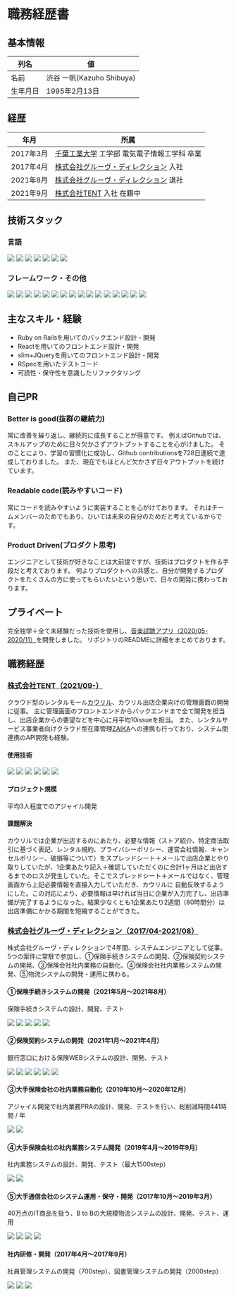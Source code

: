 # 職務経歴書
## 基本情報
| 列名 | 値 |
| ---- | ---- |
| 名前 | 渋谷 一帆(Kazuho Shibuya) |
| 生年月日 | 1995年2月13日 |

## 経歴
| 年月 | 所属 |
| ---- | ---- |
| 2017年3月 | [千葉工業大学](https://www.it-chiba.ac.jp/) 工学部 電気電子情報工学科 卒業 |
| 2017年4月 | [株式会社グルーヴ・ディレクション](https://groove-direction.com/) 入社 |
| 2021年8月 | [株式会社グルーヴ・ディレクション](https://groove-direction.com/) 退社 |
| 2021年9月 | [株式会社TENT](https://tent-inc.jp/) 入社 在籍中 |

## 技術スタック
### 言語
<div>
  <img src="https://img.shields.io/badge/-Ruby-CC342D?logo=ruby&style=plastic">
  <img src="https://img.shields.io/badge/-Java-007396?style=plastic&logo=Java&logoColor=white" />
  <img src="https://img.shields.io/badge/-Visual%20Basic%20.NET-0645ad?logo=visual-basic-.net&style=plastic&logoColor=white">
  <img src="https://img.shields.io/badge/-JavaScript-F7DF1E?logo=JavaScript&style=plastic&logoColor=white" />
  <img src="https://img.shields.io/badge/-TypeScript-007ACC?logo=typescript&style=plastic&logoColor=white" />
  <img src="https://img.shields.io/badge/-CRS-444197?logo=crs&style=plastic&logoColor=white">
  <img src="https://img.shields.io/badge/-HTML5-e34f26?logo=html5&style=plastic&logoColor=white">
</div>

### フレームワーク・その他
<div style="margin: 0">
  <img src="https://img.shields.io/badge/-Rails-CC0000?logo=ruby-on-rails&style=plastic">
  <img src="https://img.shields.io/badge/-Spring%20Boot-6DB33F?logo=spring-boot&style=plastic&logoColor=white">
  <img src="https://img.shields.io/badge/-Spring-6DB33F?logo=spring&style=plastic&logoColor=white">
  <img src="https://img.shields.io/badge/-React-45b8d8?logo=react&style=plastic&logoColor=white">
  <img src="https://img.shields.io/badge/-Vue.js-4FC08D?logo=vue.js&style=plastic&logoColor=white">
  <img src="https://img.shields.io/badge/-jQuery-0769AD?logo=jquery&style=plastic">
  <img src="https://img.shields.io/badge/-Amazon%20AWS-232F3E?logo=amazon-aws&style=plastic">
  <img src="https://img.shields.io/badge/-Microsoft%20Azure-0078D4?logo=microsoft-azure&style=plastic&logoColor=white">
  <img src="https://img.shields.io/badge/-MySQL-007396?style=plastic&logo=mysql&logoColor=white" />
  <img src="https://img.shields.io/badge/-Oracle-f80000.svg?logo=oracle&style=plastic">
  <img src="https://img.shields.io/badge/-Linux-6C6694?logo=linux&style=plastic">
  <img src="https://img.shields.io/badge/-Docker-46a2f1?logo=docker&style=plastic&logoColor=white">
  <img src="https://img.shields.io/badge/-GitHub-181717?logo=github&style=plastic">
  <img src="https://img.shields.io/badge/-Subversion-809CC9?logo=subversion&style=plastic&logoColor=white">
  <img src="https://img.shields.io/badge/-UiPath-fa4616?logo=uipath&style=plastic&logoColor=white">
  <img src="https://img.shields.io/badge/-Biz/Browser-444197?logo=biz/browser&style=plastic&logoColor=white">
</div>

## 主なスキル・経験
- Ruby on Railsを用いてのバックエンド設計・開発
- Reactを用いてのフロントエンド設計・開発
- slim+JQueryを用いてのフロントエンド設計・開発
- RSpecを用いたテストコード
- 可読性・保守性を意識したリファクタリング

<div style="page-break-before:always"></div>

## 自己PR
### Better is good(抜群の継続力)
常に改善を繰り返し、継続的に成長することが得意です。
例えばGithubでは、スキルアップのために日々欠かさずアウトプットすることを心がけました。
そのことにより、学習の習慣化に成功し、Github contributionsを728日連続で達成しておりました。
また、現在でもほとんど欠かさず日々アウトプットを続けています。

### Readable code(読みやすいコード)
常にコードを読みやすいように実装することを心がけております。
それはチームメンバーのためでもあり、ひいては未来の自分のためだと考えているからです。

### Product Driven(プロダクト思考)
エンジニアとして技術が好きなことは大前提ですが、技術はプロダクトを作る手段だと考えております。
何よりプロダクトへの共感と、自分が開発するプロダクトをたくさんの方に使ってもらいたいという思いで、日々の開発に携わっております。

## プライベート
完全独学＋全て未経験だった技術を使用し、[音楽試聴アプリ（2020/05-2020/11）](https://github.com/Kazuho-Shibuya/unknownmusic)を開発しました。
リポジトリのREADMEに詳細をまとめております。

## 職務経歴
### [株式会社TENT（2021/09-）](https://tent-inc.jp/)
クラウド型のレンタルモール[カウリル](https://kauriru.com)、カウリル出店企業向けの管理画面の開発に従事。
主に管理画面のフロントエンドからバックエンドまで全て開発を担当し、出店企業からの要望などを中心に月平均10issueを担当。
また、レンタルサービス事業者向けクラウド型在庫管理[ZAIKA](https://za-ika.com/)への連携も行っており、システム間連携のAPI開発も経験。

#### 使用技術
<div>
  <img src="https://img.shields.io/badge/-Rails-CC0000?logo=ruby-on-rails&style=plastic">
  <img src="https://img.shields.io/badge/-React-45b8d8?logo=react&style=plastic&logoColor=white">
  <img src="https://img.shields.io/badge/-jQuery-0769AD?logo=jquery&style=plastic">
  <img src="https://img.shields.io/badge/-Amazon%20AWS-232F3E?logo=amazon-aws&style=plastic">
  <img src="https://img.shields.io/badge/-Docker-46a2f1?logo=docker&style=plastic&logoColor=white">
  <img src="https://img.shields.io/badge/-GitHub-181717?logo=github&style=plastic">
</div>

#### プロジェクト規模

平均3人程度でのアジャイル開発

#### 課題解決

カウリルでは企業が出店するのにあたり、必要な情報（ストア紹介、特定商法取引に基づく表記、レンタル規約、プライバシーポリシー、運営会社情報、キャンセルポリシー、破損等について）をスプレッドシート＋メールで出店企業とやり取りしていたが、1企業あたり記入＋確認していただくのに合計1ヶ月ほど出店するまでのロスが発生していた。そこでスプレッドシート＋メールではなく、管理画面から上記必要情報を直接入力していただき、カウリルに
自動反映するようにした。この対応により、必要情報は早ければ当日に企業が入力完了し、出店準備が完了するようになった。結果少なくとも1企業あたり2週間（80時間分）は出店準備にかかる期間を短縮することができた。

<div style="page-break-before:always"></div>

### [株式会社グルーヴ・ディレクション（2017/04-2021/08）](https://groove-direction.com/)
株式会社グルーヴ・ディレクションで4年間、システムエンジニアとして従事。
5つの案件に常駐で参加し、①保険手続きシステムの開発、②保険契約システムの開発、③保険会社社内業務の自動化、④保険会社社内業務システムの開発、⑤物流システムの開発・運用に携わる。
#### ①保険手続きシステムの開発（2021年5月〜2021年8月）
保険手続きシステムの設計、開発、テスト
<div>
  <img src="https://img.shields.io/badge/-Spring%20Boot-6DB33F?logo=spring-boot&style=plastic&logoColor=white">
  <img src="https://img.shields.io/badge/-JavaScript-F7DF1E?logo=JavaScript&style=plastic&logoColor=white" />
  <img src="https://img.shields.io/badge/-HTML5-e34f26?logo=html5&style=plastic&logoColor=white">
  <img src="https://img.shields.io/badge/-Microsoft%20Azure-0078D4?logo=microsoft-azure&style=plastic&logoColor=white">
  <img src="https://img.shields.io/badge/-Subversion-809CC9?logo=subversion&style=plastic&logoColor=white">
</div>

#### ②保険契約システムの開発（2021年1月〜2021年4月）

銀行窓口における保険WEBシステムの設計、開発、テスト
<div>
  <img src="https://img.shields.io/badge/-Spring-6DB33F?logo=spring&style=plastic&logoColor=white">
  <img src="https://img.shields.io/badge/-Vue.js-4FC08D?logo=vue.js&style=plastic&logoColor=white">
  <img src="https://img.shields.io/badge/-TypeScript-007ACC?logo=typescript&style=plastic&logoColor=white" />
  <img src="https://img.shields.io/badge/-HTML5-e34f26?logo=html5&style=plastic&logoColor=white">
  <img src="https://img.shields.io/badge/-Oracle-f80000.svg?logo=oracle&style=plastic">
  <img src="https://img.shields.io/badge/-Subversion-809CC9?logo=subversion&style=plastic&logoColor=white">
</div>

#### ③大手保険会社の社内業務自動化（2019年10月〜2020年12月）

アジャイル開発で社内業務PRAの設計、開発、テストを行い、総削減時間441時間 / 年
<div>
  <img src="https://img.shields.io/badge/-Visual%20Basic%20.NET-0645ad?logo=visual-basic-.net&style=plastic&logoColor=white">
  <img src="https://img.shields.io/badge/-UiPath-fa4616?logo=uipath&style=plastic&logoColor=white">
</div>

#### ④大手保険会社の社内業務システム開発（2019年4月〜2019年9月）

社内業務システムの設計、開発、テスト（最大1500step）
<div>
  <img src="https://img.shields.io/badge/-CRS-444197?logo=crs&style=plastic&logoColor=white">
  <img src="https://img.shields.io/badge/-Biz/Browser-444197?logo=biz/browser&style=plastic&logoColor=white">
</div>

#### ⑤大手通信会社のシステム運用・保守・開発（2017年10月〜2019年3月）

40万点のIT商品を扱う、B to Bの大規模物流システムの設計、開発、テスト、運用
<div>
  <img src="https://img.shields.io/badge/-Java-007396?style=plastic&logo=Java&logoColor=white" />
  <img src="https://img.shields.io/badge/-HTML5-e34f26?logo=html5&style=plastic&logoColor=white">
  <img src="https://img.shields.io/badge/-Oracle-f80000?logo=oracle&style=plastic">
  <img src="https://img.shields.io/badge/-Linux-6C6694?logo=linux&style=plastic">
</div>

#### 社内研修・開発（2017年4月〜2017年9月）

社員管理システムの開発（700step）、図書管理システムの開発（2000step）
<div>
  <img src="https://img.shields.io/badge/-Java-007396?style=plastic&logo=java&logoColor=white" />
  <img src="https://img.shields.io/badge/-HTML5-e34f26?logo=html5&style=plastic&logoColor=white">
  <img src="https://img.shields.io/badge/-MySQL-007396?style=plastic&logo=mysql&logoColor=white" />
</div>
